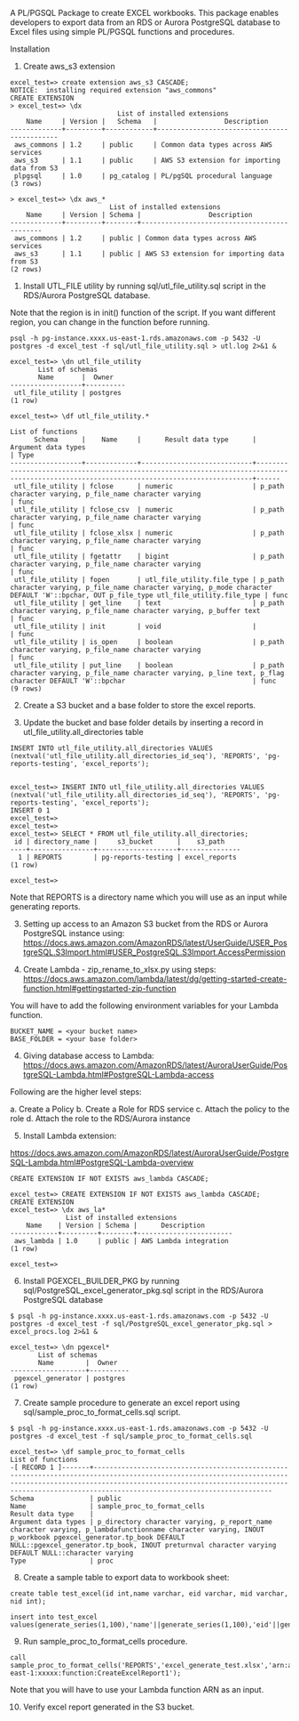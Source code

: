 
A PL/PGSQL Package to create EXCEL workbooks. This package enables developers to export data from an RDS or Aurora PostgreSQL database to Excel files using simple PL/PGSQL functions and procedures.


Installation


1. Create aws_s3 extension
```
excel_test=> create extension aws_s3 CASCADE;
NOTICE:  installing required extension "aws_commons"
CREATE EXTENSION
> excel_test=> \dx
                           List of installed extensions
    Name     | Version |   Schema   |                 Description
-------------+---------+------------+---------------------------------------------
 aws_commons | 1.2     | public     | Common data types across AWS services
 aws_s3      | 1.1     | public     | AWS S3 extension for importing data from S3
 plpgsql     | 1.0     | pg_catalog | PL/pgSQL procedural language
(3 rows)

> excel_test=> \dx aws_*
                         List of installed extensions
    Name     | Version | Schema |                 Description
-------------+---------+--------+---------------------------------------------
 aws_commons | 1.2     | public | Common data types across AWS services
 aws_s3      | 1.1     | public | AWS S3 extension for importing data from S3
(2 rows)

```

1. Install UTL_FILE utility by running sql/utl_file_utility.sql script in the RDS/Aurora PostgreSQL database.

Note that the region is in init() function of the script. If you want different region, you can change in the function before running.
```
psql -h pg-instance.xxxx.us-east-1.rds.amazonaws.com -p 5432 -U postgres -d excel_test -f sql/utl_file_utility.sql > utl.log 2>&1 &

excel_test=> \dn utl_file_utility
       List of schemas
       Name       |  Owner
------------------+----------
 utl_file_utility | postgres
(1 row)

excel_test=> \df utl_file_utility.*
                                                                                               List of functions
      Schema      |    Name     |      Result data type      |                                                            Argument data types                                                            | Type
------------------+-------------+----------------------------+-------------------------------------------------------------------------------------------------------------------------------------------+------
 utl_file_utility | fclose      | numeric                    | p_path character varying, p_file_name character varying                                                                                   | func
 utl_file_utility | fclose_csv  | numeric                    | p_path character varying, p_file_name character varying                                                                                   | func
 utl_file_utility | fclose_xlsx | numeric                    | p_path character varying, p_file_name character varying                                                                                   | func
 utl_file_utility | fgetattr    | bigint                     | p_path character varying, p_file_name character varying                                                                                   | func
 utl_file_utility | fopen       | utl_file_utility.file_type | p_path character varying, p_file_name character varying, p_mode character DEFAULT 'W'::bpchar, OUT p_file_type utl_file_utility.file_type | func
 utl_file_utility | get_line    | text                       | p_path character varying, p_file_name character varying, p_buffer text                                                                    | func
 utl_file_utility | init        | void                       |                                                                                                                                           | func
 utl_file_utility | is_open     | boolean                    | p_path character varying, p_file_name character varying                                                                                   | func
 utl_file_utility | put_line    | boolean                    | p_path character varying, p_file_name character varying, p_line text, p_flag character DEFAULT 'W'::bpchar                                | func
(9 rows)

```

2. Create a S3 bucket and a base folder to store the excel reports.

3. Update the bucket and base folder details by inserting a record in utl_file_utility.all_directories table
```
INSERT INTO utl_file_utility.all_directories VALUES (nextval('utl_file_utility.all_directories_id_seq'), 'REPORTS', 'pg-reports-testing', 'excel_reports');


excel_test=> INSERT INTO utl_file_utility.all_directories VALUES (nextval('utl_file_utility.all_directories_id_seq'), 'REPORTS', 'pg-reports-testing', 'excel_reports');
INSERT 0 1
excel_test=>
excel_test=>
excel_test=> SELECT * FROM utl_file_utility.all_directories;
 id | directory_name |     s3_bucket      |    s3_path
----+----------------+--------------------+---------------
  1 | REPORTS        | pg-reports-testing | excel_reports
(1 row)

excel_test=>

```
Note that REPORTS is a directory name which you will use as an input while generating reports.


3. Setting up access to an Amazon S3 bucket from the RDS or Aurora PostgreSQL instance using: https://docs.aws.amazon.com/AmazonRDS/latest/UserGuide/USER_PostgreSQL.S3Import.html#USER_PostgreSQL.S3Import.AccessPermission

5. Create Lambda - zip_rename_to_xlsx.py using steps: https://docs.aws.amazon.com/lambda/latest/dg/getting-started-create-function.html#gettingstarted-zip-function

You will have to add the following environment variables for your Lambda function.

```
BUCKET_NAME = <your bucket name>
BASE_FOLDER = <your base folder>
```

4. Giving database access to Lambda: https://docs.aws.amazon.com/AmazonRDS/latest/AuroraUserGuide/PostgreSQL-Lambda.html#PostgreSQL-Lambda-access

Following are the higher level steps:

a. Create a Policy
b. Create a Role for RDS service
c. Attach the policy to the role
d. Attach the role to the RDS/Aurora instance


5. Install Lambda extension: 

https://docs.aws.amazon.com/AmazonRDS/latest/AuroraUserGuide/PostgreSQL-Lambda.html#PostgreSQL-Lambda-overview

```
CREATE EXTENSION IF NOT EXISTS aws_lambda CASCADE;

excel_test=> CREATE EXTENSION IF NOT EXISTS aws_lambda CASCADE;
CREATE EXTENSION
excel_test=> \dx aws_la*
              List of installed extensions
    Name    | Version | Schema |      Description
------------+---------+--------+------------------------
 aws_lambda | 1.0     | public | AWS Lambda integration
(1 row)

excel_test=>
```

6. Install PGEXCEL_BUILDER_PKG by running sql/PostgreSQL_excel_generator_pkg.sql script in the RDS/Aurora PostgreSQL database

```
$ psql -h pg-instance.xxxx.us-east-1.rds.amazonaws.com -p 5432 -U postgres -d excel_test -f sql/PostgreSQL_excel_generator_pkg.sql > excel_procs.log 2>&1 &

excel_test=> \dn pgexcel*
       List of schemas
       Name        |  Owner
-------------------+----------
 pgexcel_generator | postgres
(1 row)
```

7. Create sample procedure to generate an excel report using sql/sample_proc_to_format_cells.sql script.

```
$ psql -h pg-instance.xxxx.us-east-1.rds.amazonaws.com -p 5432 -U postgres -d excel_test -f sql/sample_proc_to_format_cells.sql

excel_test=> \df sample_proc_to_format_cells
List of functions
-[ RECORD 1 ]-------+---------------------------------------------------------------------------------------------------------------------------------------------------------------------------------------------------------------------------------------------------------------
Schema              | public
Name                | sample_proc_to_format_cells
Result data type    |
Argument data types | p_directory character varying, p_report_name character varying, p_lambdafunctionname character varying, INOUT p_workbook pgexcel_generator.tp_book DEFAULT NULL::pgexcel_generator.tp_book, INOUT preturnval character varying DEFAULT NULL::character varying
Type                | proc
```

8. Create a sample table to export data to workbook sheet:

```
create table test_excel(id int,name varchar, eid varchar, mid varchar, nid int);

insert into test_excel values(generate_series(1,100),'name'||generate_series(1,100),'eid'||generate_series(1,100),'mid'||generate_series(1,100),generate_series(1,100));
```

9. Run sample_proc_to_format_cells procedure.

```
call sample_proc_to_format_cells('REPORTS','excel_generate_test.xlsx','arn:aws:lambda:us-east-1:xxxxx:function:CreateExcelReport1');
```

Note that you will have to use your Lambda function ARN as an input.

10. Verify excel report generated in the S3 bucket.

